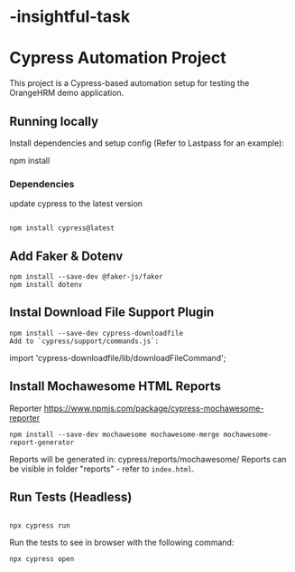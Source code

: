 # -insightful-task
# Cypress Automation Project

This project is a Cypress-based automation setup for testing the OrangeHRM demo application.

## Running locally

Install dependencies and setup config (Refer to Lastpass for an example):

npm install

### Dependencies

update cypress to the latest version

```

npm install cypress@latest

```

## Add Faker & Dotenv

```
npm install --save-dev @faker-js/faker
npm install dotenv

```

## Instal Download File Support Plugin

```
npm install --save-dev cypress-downloadfile
Add to `cypress/support/commands.js`:
```

import 'cypress-downloadfile/lib/downloadFileCommand';

## Install Mochawesome HTML Reports

Reporter https://www.npmjs.com/package/cypress-mochawesome-reporter

```
npm install --save-dev mochawesome mochawesome-merge mochawesome-report-generator

```

Reports will be generated in:
cypress/reports/mochawesome/
Reports can be visible in folder "reports" - refer to `index.html`.

## Run Tests (Headless)

```

npx cypress run

```

Run the tests to see in browser with the following command:

```
npx cypress open

```